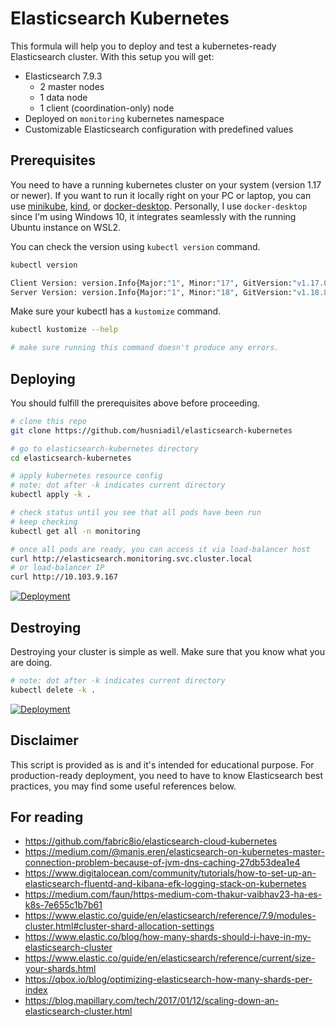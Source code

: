 # Elasticsearch Kubernetes

This formula will help you to deploy and test a kubernetes-ready Elasticsearch cluster. With this setup you will get:

 - Elasticsearch 7.9.3
	 - 2 master nodes
	 - 1 data node
	 - 1 client (coordination-only) node
 - Deployed on `monitoring` kubernetes namespace
 - Customizable Elasticsearch configuration with predefined values

## Prerequisites

You need to have a running kubernetes cluster on your system (version 1.17 or newer).
If you want to run it locally right on your PC or laptop, you can use [minikube](https://github.com/kubernetes/minikube), [kind](https://kind.sigs.k8s.io/), or [docker-desktop](https://www.docker.com/products/docker-desktop). Personally, I use `docker-desktop` since I'm using Windows 10, it integrates seamlessly with the running Ubuntu instance on WSL2.

You can check the version using `kubectl version` command.
```bash
kubectl version

Client Version: version.Info{Major:"1", Minor:"17", GitVersion:"v1.17.0", GitCommit:"70132b0f130acc0bed193d9ba59dd186f0e634cf", GitTreeState:"clean", BuildDate:"2019-12-07T21:20:10Z", GoVersion:"go1.13.4", Compiler:"gc", Platform:"linux/amd64"}
Server Version: version.Info{Major:"1", Minor:"18", GitVersion:"v1.18.8", GitCommit:"9f2892aab98fe339f3bd70e3c470144299398ace", GitTreeState:"clean", BuildDate:"2020-08-13T16:04:18Z", GoVersion:"go1.13.15", Compiler:"gc", Platform:"linux/amd64"}
```
Make sure your kubectl has a `kustomize` command.
```bash
kubectl kustomize --help

# make sure running this command doesn't produce any errors.
```

## Deploying
You should fulfill the prerequisites above before proceeding.

```bash
# clone this repo
git clone https://github.com/husniadil/elasticsearch-kubernetes

# go to elasticsearch-kubernetes directory
cd elasticsearch-kubernetes

# apply kubernetes resource config
# note: dot after -k indicates current directory
kubectl apply -k .

# check status until you see that all pods have been run
# keep checking
kubectl get all -n monitoring

# once all pods are ready, you can access it via load-balancer host
curl http://elasticsearch.monitoring.svc.cluster.local
# or load-balancer IP
curl http://10.103.9.167
```
[![Deployment](https://drive.google.com/uc?export=view&id=1QlbvmbF0y4pvkmWanQO5qHqtrX8Ympi2)](https://asciinema.org/a/nv6eyG8PEpOU1XpljK5UZ1mOR)

## Destroying
Destroying your cluster is simple as well. Make sure that you know what you are doing.
```bash
# note: dot after -k indicates current directory
kubectl delete -k .
```
[![Deployment](https://drive.google.com/uc?export=view&id=1ovpn_24gC82_XONytOrQWI3zkTz-FKms)](https://asciinema.org/a/TdbnSraK3oooVkzHOeeh59vvG)

## Disclaimer
This script is provided as is and it's intended for educational purpose. For production-ready deployment, you need to have to know Elasticsearch best practices, you may find some useful references below. 

## For reading

  - https://github.com/fabric8io/elasticsearch-cloud-kubernetes
  - https://medium.com/@manis.eren/elasticsearch-on-kubernetes-master-connection-problem-because-of-jvm-dns-caching-27db53dea1e4
  - https://www.digitalocean.com/community/tutorials/how-to-set-up-an-elasticsearch-fluentd-and-kibana-efk-logging-stack-on-kubernetes
  - https://medium.com/faun/https-medium-com-thakur-vaibhav23-ha-es-k8s-7e655c1b7b61
  - https://www.elastic.co/guide/en/elasticsearch/reference/7.9/modules-cluster.html#cluster-shard-allocation-settings
  - https://www.elastic.co/blog/how-many-shards-should-i-have-in-my-elasticsearch-cluster
  - https://www.elastic.co/guide/en/elasticsearch/reference/current/size-your-shards.html
  - https://qbox.io/blog/optimizing-elasticsearch-how-many-shards-per-index
  - https://blog.mapillary.com/tech/2017/01/12/scaling-down-an-elasticsearch-cluster.html


